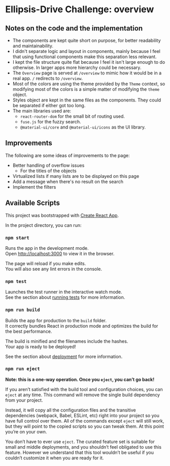 # Ellipsis-Drive Challenge: overview

## Notes on the code and the implementation

- The components are kept quite short on purpose, for better readability and maintainability. 
- I didn't separate logic and layout in components, mainly because I feel that using functional components make this separation less relevant.
- I kept the file structure quite flat because I feel it isn't large enough to do otherwise. In larger apps more hierarchy could be necessary.
- The `Overview` page is served at `/overview` to mimic how it would be in a real app. `/` redirects to `/overview`.
- Most of the colors are using the theme provided by the `Theme` context, so modifying most of the colors is a simple matter of modifying the `theme` object.
- Styles object are kept in the same files as the components. They could be separated if either got too long.
- The main libraries used are:
  - `react-router-dom` for the small bit of routing used.
  - `fuse.js` for the fuzzy search.
  - `@material-ui/core` and `@material-ui/icons` as the UI library.

## Improvements

The following are some ideas of improvements to the page:
- Better handling of overflow issues
  - For the titles of the objects
- Virtualized lists if many lists are to be displayed on this page
- Add a message when there's no result on the search
- Implement the filters


## Available Scripts

This project was bootstrapped with [Create React App](https://github.com/facebook/create-react-app).

In the project directory, you can run:

### `npm start`

Runs the app in the development mode.\
Open [http://localhost:3000](http://localhost:3000) to view it in the browser.

The page will reload if you make edits.\
You will also see any lint errors in the console.

### `npm test`

Launches the test runner in the interactive watch mode.\
See the section about [running tests](https://facebook.github.io/create-react-app/docs/running-tests) for more information.

### `npm run build`

Builds the app for production to the `build` folder.\
It correctly bundles React in production mode and optimizes the build for the best performance.

The build is minified and the filenames include the hashes.\
Your app is ready to be deployed!

See the section about [deployment](https://facebook.github.io/create-react-app/docs/deployment) for more information.

### `npm run eject`

**Note: this is a one-way operation. Once you `eject`, you can’t go back!**

If you aren’t satisfied with the build tool and configuration choices, you can `eject` at any time. This command will remove the single build dependency from your project.

Instead, it will copy all the configuration files and the transitive dependencies (webpack, Babel, ESLint, etc) right into your project so you have full control over them. All of the commands except `eject` will still work, but they will point to the copied scripts so you can tweak them. At this point you’re on your own.

You don’t have to ever use `eject`. The curated feature set is suitable for small and middle deployments, and you shouldn’t feel obligated to use this feature. However we understand that this tool wouldn’t be useful if you couldn’t customize it when you are ready for it.

